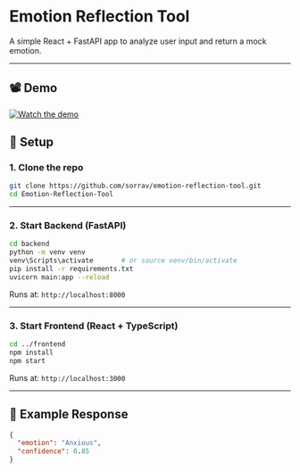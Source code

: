 # Emotion Reflection Tool

A simple React + FastAPI app to analyze user input and return a mock emotion.

---

## 📽️ Demo

[![Watch the demo](https://cdn.loom.com/sessions/thumbnails/34e54ac82e1d425eb989a0f15dd2e6b0-with-play.png)](https://www.loom.com/share/34e54ac82e1d425eb989a0f15dd2e6b0)



## 🚀 Setup

### 1. Clone the repo

```bash
git clone https://github.com/sorrav/emotion-reflection-tool.git
cd Emotion-Reflection-Tool
```

---

### 2. Start Backend (FastAPI)

```bash
cd backend
python -m venv venv
venv\Scripts\activate       # or source venv/bin/activate
pip install -r requirements.txt
uvicorn main:app --reload
```

Runs at: `http://localhost:8000`

---

### 3. Start Frontend (React + TypeScript)

```bash
cd ../frontend
npm install
npm start
```

Runs at: `http://localhost:3000`

---

## 🧪 Example Response

```json
{
  "emotion": "Anxious",
  "confidence": 0.85
}
```
